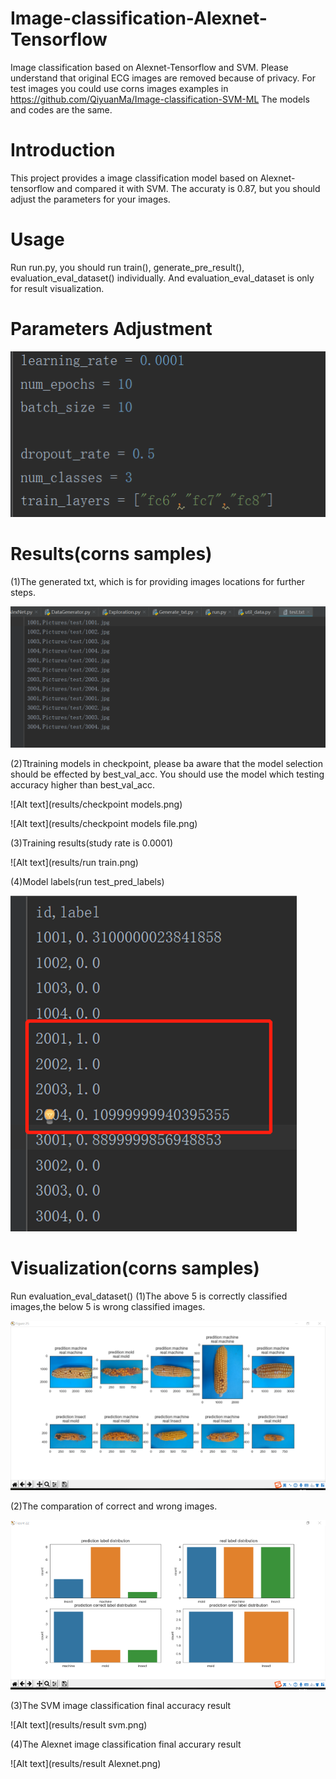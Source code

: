 # Image-classification-Alexnet-Tensorflow
Image classification based on Alexnet-Tensorflow and SVM.
Please understand that original ECG images are removed because of privacy. For test images you could use corns images examples in https://github.com/QiyuanMa/Image-classification-SVM-ML
The models and codes are the same.

# Introduction
This project provides a image classification model based on Alexnet-tensorflow and compared it with SVM. 
The accuraty is 0.87, but you should adjust the parameters for your images.

# Usage
Run run.py, you should run train(), generate_pre_result(), evaluation_eval_dataset() individually. And evaluation_eval_dataset is only for result visualization.

# Parameters Adjustment

![Alt text](results/parameter.png)

# Results(corns samples)
(1)The generated txt, which is for providing images locations for further steps.

![Alt text](results/txt.png)

(2)Ttraining models in checkpoint, please ba aware that the model selection should be effected by best_val_acc.
You should use the model which testing accuracy higher than best_val_acc.

![Alt text](results/checkpoint models.png)

![Alt text](results/checkpoint models file.png)

(3)Training results(study rate is 0.0001)

![Alt text](results/run train.png)

(4)Model labels(run test_pred_labels)

![Alt text](results/labels.png)

# Visualization(corns samples)
Run evaluation_eval_dataset()
(1)The above 5 is correctly classified images,the below 5 is wrong classified images.

![Alt text](results/visualization1.png)

(2)The comparation of correct and wrong images.

![Alt text](results/comparation.png)

(3)The SVM image classification final accuracy result

![Alt text](results/result svm.png)

(4)The Alexnet image classification final accurary result

![Alt text](results/result Alexnet.png)
